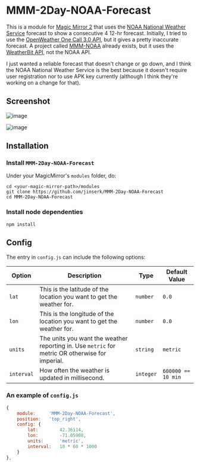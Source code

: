 # MMM-2Day-NOAA-Forecast

This is a module for [Magic Mirror 2](https://github.com/MichMich/MagicMirror/tree/develop) that uses the [NOAA National Weather Service](https://www.weather.gov/) forecast to show a consecutive 4 12-hr forecast. Initially, I tried to use the [OpenWeather One Call 3.0 API](https://openweathermap.org/api/one-call-3), but it gives a pretty inaccurate forecast. A project called [MMM-NOAA](https://github.com/cowboysdude/MMM-NOAA) already exists, but it uses the [WeatherBit API](https://www.weatherbit.io/api/weather-forecast-api), not the NOAA API.

I just wanted a reliable forecast that doesn't change or go down, and I think the NOAA National Weather Service is the best because it doesn't require user registration nor to use APK key currently (although I think they're working on a change for that).

## Screenshot

![image](https://github.com/jinserk/MMM-2Day-NOAA-Forecast/assets/823222/09e9bca7-9c45-4f7b-9a73-ad0f742efcde)

![image](https://github.com/jinserk/MMM-2Day-NOAA-Forecast/assets/823222/d39e42ed-4a63-4008-9487-44f4a64eeac7)

## Installation

### Install `MMM-2Day-NOAA-Forecast`
Under your MagicMirror's `modules` folder, do:
```
cd <your-magic-mirror-path>/modules
git clone https://github.com/jinserk/MMM-2Day-NOAA-Forecast
cd MMM-2Day-NOAA-Forecast
```
### Install node dependenties
```
npm install
```

## Config
The entry in `config.js` can include the following options:

|Option|Description|Type|Default Value|
|---|---|---|---|
|`lat`|This is the latitude of the location you want to get the weather for.|`number`|`0.0`|
|`lon`|This is the longitude of the location you want to get the weather for.|`number`|`0.0`|
|`units`|The units you want the weather reporting in. Use `metric` for metric OR otherwise for imperial.|`string`|`metric`|
|`interval`|How often the weather is updated in millisecond.|`integer`|`600000 == 10 min`|

### An example of `config.js`
```javascript
{
    module:     'MMM-2Day-NOAA-Forecast',
    position:   'top_right',
	config: {
		lat:        42.36114,
		lon:        -71.05908,
		units:      'metric',
		interval:   10 * 60 * 1000
	}
},
```



